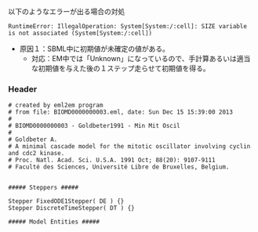 以下のようなエラーが出る場合の対処

    RuntimeError: IllegalOperation: System[System:/:cell]: SIZE variable is not associated (System[System:/:cell])

* 原因１：SBML中に初期値が未確定の値がある。  
    * 対応：EM中では「Unknown」になっているので、手計算あるいは適当な初期値を与えた後の１ステップ走らせて初期値を得る。

### Header

```
# created by eml2em program
# from file: BIOMD0000000003.eml, date: Sun Dec 15 15:39:00 2013
#
# BIOMD0000000003 - Goldbeter1991 - Min Mit Oscil
# 
# Goldbeter A. 
# A minimal cascade model for the mitotic oscillator involving cyclin and cdc2 kinase. 
# Proc. Natl. Acad. Sci. U.S.A. 1991 Oct; 88(20): 9107-9111 
# Faculté des Sciences, Université Libre de Bruxelles, Belgium.


##### Steppers #####

Stepper FixedODE1Stepper( DE ) {}
Stepper DiscreteTimeStepper( DT ) {}

##### Model Entities #####
```
